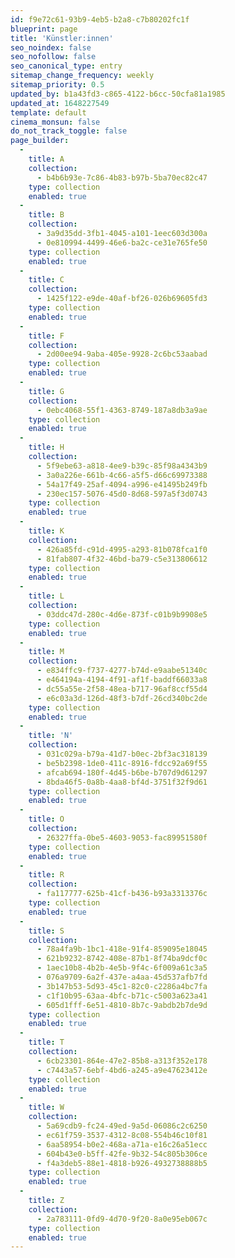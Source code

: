 ```yaml
---
id: f9e72c61-93b9-4eb5-b2a8-c7b80202fc1f
blueprint: page
title: 'Künstler:innen'
seo_noindex: false
seo_nofollow: false
seo_canonical_type: entry
sitemap_change_frequency: weekly
sitemap_priority: 0.5
updated_by: b1a43fd3-c865-4122-b6cc-50cfa81a1985
updated_at: 1648227549
template: default
cinema_monsun: false
do_not_track_toggle: false
page_builder:
  -
    title: A
    collection:
      - b4b6b93e-7c86-4b83-b97b-5ba70ec82c47
    type: collection
    enabled: true
  -
    title: B
    collection:
      - 3a9d35dd-3fb1-4045-a101-1eec603d300a
      - 0e810994-4499-46e6-ba2c-ce31e765fe50
    type: collection
    enabled: true
  -
    title: C
    collection:
      - 1425f122-e9de-40af-bf26-026b69605fd3
    type: collection
    enabled: true
  -
    title: F
    collection:
      - 2d00ee94-9aba-405e-9928-2c6bc53aabad
    type: collection
    enabled: true
  -
    title: G
    collection:
      - 0ebc4068-55f1-4363-8749-187a8db3a9ae
    type: collection
    enabled: true
  -
    title: H
    collection:
      - 5f9ebe63-a818-4ee9-b39c-85f98a4343b9
      - 3a0a226e-661b-4c66-a5f5-d66c69973388
      - 54a17f49-25af-4094-a996-e41495b249fb
      - 230ec157-5076-45d0-8d68-597a5f3d0743
    type: collection
    enabled: true
  -
    title: K
    collection:
      - 426a85fd-c91d-4995-a293-81b078fca1f0
      - 81fab807-4f32-46bd-ba79-c5e313806612
    type: collection
    enabled: true
  -
    title: L
    collection:
      - 03ddc47d-280c-4d6e-873f-c01b9b9908e5
    type: collection
    enabled: true
  -
    title: M
    collection:
      - e834ffc9-f737-4277-b74d-e9aabe51340c
      - e464194a-4194-4f91-af1f-baddf66033a8
      - dc55a55e-2f58-48ea-b717-96af8ccf55d4
      - e6c03a3d-126d-48f3-b7df-26cd340bc2de
    type: collection
    enabled: true
  -
    title: 'N'
    collection:
      - 031c029a-b79a-41d7-b0ec-2bf3ac318139
      - be5b2398-1de0-411c-8916-fdcc92a69f55
      - afcab694-180f-4d45-b6be-b707d9d61297
      - 8bda46f5-0a8b-4aa8-bf4d-3751f32f9d61
    type: collection
    enabled: true
  -
    title: O
    collection:
      - 26327ffa-0be5-4603-9053-fac89951580f
    type: collection
    enabled: true
  -
    title: R
    collection:
      - fa117777-625b-41cf-b436-b93a3313376c
    type: collection
    enabled: true
  -
    title: S
    collection:
      - 78a4fa9b-1bc1-418e-91f4-859095e18045
      - 621b9232-8742-408e-87b1-8f74ba9dcf0c
      - 1aec10b8-4b2b-4e5b-9f4c-6f009a61c3a5
      - 076a9709-6a2f-437e-a4aa-45d537afb7fd
      - 3b147b53-5d93-45c1-82c0-c2286a4bc7fa
      - c1f10b95-63aa-4bfc-b71c-c5003a623a41
      - 605d1fff-6e51-4810-8b7c-9abdb2b7de9d
    type: collection
    enabled: true
  -
    title: T
    collection:
      - 6cb23301-864e-47e2-85b8-a313f352e178
      - c7443a57-6ebf-4bd6-a245-a9e47623412e
    type: collection
    enabled: true
  -
    title: W
    collection:
      - 5a69cdb9-fc24-49ed-9a5d-06086c2c6250
      - ec61f759-3537-4312-8c08-554b46c10f81
      - 6aa58954-b0e2-468a-a71a-e16c26a51ecc
      - 604b43e0-b5ff-42fe-9b32-54c805b306ce
      - f4a3deb5-88e1-4818-b926-4932738888b5
    type: collection
    enabled: true
  -
    title: Z
    collection:
      - 2a783111-0fd9-4d70-9f20-8a0e95eb067c
    type: collection
    enabled: true
---
```

